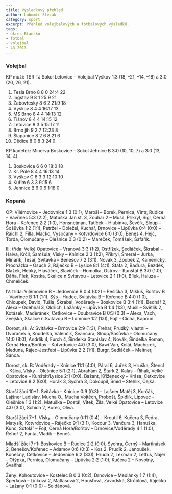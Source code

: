 ```yaml
---
title: Výsledkový přehled
author: Lubomír Slezák
category: sport
excerpt: Přehled volejbalových a fotbalových výsledků.
tags:
- okres Blansko
- fotbal
- volejbal
- 43-2013
---
```


### Volejbal

KP muži: TSR TJ Sokol Letovice – Volejbal Vyškov 1:3 (18, –21, –14, –18) a 3:0 (20, 26, 21).

1. Tesla Brno 8 8 0 24:4 22
2. Ingstav 9 8 1 25:9 21
3. Žabovřesky 8 6 2 21:9 18
4. Vyškov 8 4 4 16:17 13
5. MS Brno 8 4 4 14:13 12
6. Tišnov 8 4 4 14:15 12
7. Letovice 8 3 5 15:17 11
8. Brno jih 9 2 7 12:23 8
9. Šlapanice 8 2 6 8:21 6
10. Dědice 8 0 8 3:24 0

KP kadetek: Minerva Boskovice – Sokol Jehnice B 3:0 (10, 10, 7) a 3:0 (13, 14, 4).

1. Boskovice 6 6 0 18:0 18
2. Kr. Pole 8 4 4 16:13 14
3. Vyškov C 6 3 3 12:10 10
4. Kuřim 6 3 3 9:15 6
5. Jehnice B 6 0 6 1:18 0

### Kopaná

OP: Vilémovice – Jedovnice 1:3 (0:1), Maroši – Borek, Pernica, Vintr, Rudice – Vavřinec 5:3 (2:2), Matuška Jan st. 3, Zouhar 2 – Musil, Přikryl, Sigl, Černá Hora – Kořenec 2:2 (1:0), Honsnejman, Tatíček – Hlubinka, Ševčík, Sloup – Šošůvka 1:2 (1:1), Petržel – Doležel, Kuchař, Drnovice – Lipůvka 0:4 (0:0) – Raichl 2, Filla, Macko, Vysočany – Kotvrdovice 6:0 (3:0), Beneš 4, Hejč, Torda, Olomučany – Olešnice 0:3 (0:2) – Mareček, Tomášek, Šafařík.

III. třída: Velké Opatovice – Vranová 3:3 (1:2), Ostřížek, Sedláček, Škrabal – Halva, Krčil, Šamšula, Vísky – Knínice 2:3 (1:2), Přikryl, Šmeral – Jurka, Minařík, Tesař, Svitávka – Benešov 7:2 (3:1), Novák 3, Zoubek 2, Kamenický, Procházka – Osuch 2, Ráječko B – Lysice 8:1 (4:1), Štafa 2, Baďura, Bezděk, Blažek, Hebký, Hlaváček, Slavíček – Homolka, Ostrov – Kunštát B 3:0 (1:0), Dáňa, Flek, Kostka, Skalice n.Svitavou – Letovice 2:1 (1:0), Bílek, Haluza – Chmelíček.

IV. třída: Vilémovice B – Jedovnice B 0:4 (0:2) – Pešička 3, Mikluš, Bořitov B – Vavřinec B 1:1 (1:1), Sýs – Hudec, Svitávka B – Kořenec B 4:0 (1:0), Chloupek, David, Tušla, Škrabal, Voděrady – Boskovice B 3:4 (1:1), Bednář 2, Alexa – Odehnal 3, Oldřich, Lažánky – Lipůvka B 1:4 (1:3), Musil – Světlík 2, Kotásek, Maděránek, Cetkovice – Doubravice B 0:3 (0:3) – Alexa, Vach, Zvejška, Skalice n.Svitavou B – Lomnice 1:2 (1:0), Fojt – Cícha, Kapoun.

Dorost, sk. A: Svitávka – Drnovice 2:9 (1:3), Frehar, Prudký, vlastní – Dvořáček 5, Koudelka, Valenčík, Švancara, Sloup/Šošůvka – Olomučany 14:0 (8:0), Andrlík 4, Furch 4, Šindelka Stanislav 4, Novák, Šindelka Roman, Černá Hora/Bořitov – Kotvrdovice 4:0 (3:0), Bawi Van, Kolář, Machorek, Meduna, Rájec-Jestřebí – Lipůvka 2:2 (1:1), Burgr, Sedláček – Meitner, Šanca.

Dorost, sk. B: Voděrady – Knínice 11:1 (4:0), Páral 6, Juřek 3, Hruška, Štencl – Kšica, Vísky – Olešnice 5:1 (2:1), Abrahám 2, Štark 2, Kalas – Řihák, Velké Opatovice – Kunštát/Lysice 2:1 (0:0), Bažant, Kříženecký – Krása, Cetkovice – Letovice 8:2 (6:0), Horák 3, Sychra 3, Dokoupil, Šmíd – Stehlík, Čejka.

Starší žáci 10+1: Svitávka – Knínice 0:9 (0:3) – Lajšner Matěj 3, Korčák, Lajšner Ladislav, Mucha O., Mucha Vojtěch, Probošt, Špidlík, Lipovec – Olešnice 1:3 (1:2), Matuška – Dostál, Vítek, Žíla, Velké Opatovice – Letovice 4:0 (3:0), Schich 2, Korec, Oliva.

Starší žáci 7+1: Vísky – Olomučany 0:11 (0:4) – Kroutil 6, Kučera 3, Fedra, Matysík, Kotvrdovice – Ráječko 9:1 (3:1), Kocour 3, Vančura 3, Hanuška, Kunc, Sotolář – Fojt, Černá Hora/Bořitov – Drnovice/Voděrady 4:1 (1:0), Řehoř 2, Fanta, Vladík – Beneš.

Mladší žáci 7+1: Boskovice B – Rudice 2:2 (0:0), Sychra, Černý – Martinásek 2, Benešov/Kořenec – Adamov 0:6 (0:3) – Kos 2, Prudík 2, Janoušek, Konečný, Cetkovice – Jedovnice 6:2 (3:0), Hruda 2, Lexman 2, Letfus, Najer – Otýpka, Pernica, Olomučany – Lipůvka 2:2 (1:0), Kučera 2 – Novotný, Švaňhal.

Ženy: Kohoutovice – Kostelec B 0:3 (0:2), Drnovice – Medlánky 1:7 (1:4), Šperková – Licková 2, Matlasová 2, Houšťová, Závodská, Štrůblová, Ráječko – Lažany 0:1 (0:0) – Soldánová.
